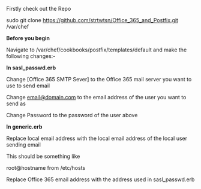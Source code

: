 Firstly check out the Repo

sudo git clone https://github.com/strtwtsn/Office_365_and_Postfix.git /var/chef

**Before you begin**

Navigate to /var/chef/cookbooks/postfix/templates/default and make the following changes:-

**In sasl_passwd.erb**

Change [Office 365 SMTP Sever] to the Office 365 mail server you want to use to send email

Change email@domain.com to the email address of the user you want to send as

Change Password to the password of the user above



**In generic.erb**

Replace local email address with the local email address of the local user sending email

This should be something like

root@hostname from /etc/hosts

Replace Office 365 email address with the address used in sasl_passwd.erb

